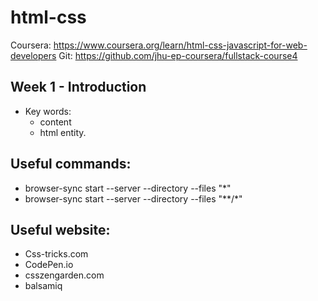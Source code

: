 # html-css

Coursera: https://www.coursera.org/learn/html-css-javascript-for-web-developers
Git: https://github.com/jhu-ep-coursera/fullstack-course4

## Week 1 - Introduction
  - Key words:
    - content 
    - html entity.
    


## Useful commands:
  - browser-sync start --server --directory --files "*"
  - browser-sync start --server --directory --files "**/*"
  
## Useful website:
  - Css-tricks.com
  - CodePen.io
  - csszengarden.com
  - balsamiq

